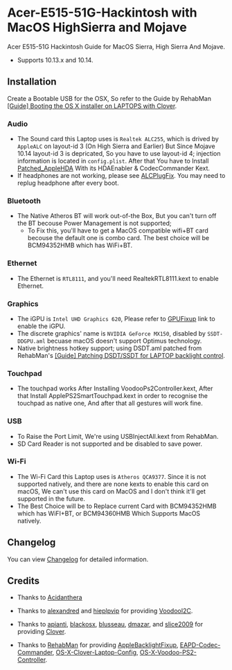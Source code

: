 # Acer-E515-51G-Hackintosh with MacOS HighSierra and Mojave
Acer E515-51G Hackintosh Guide for MacOS Sierra, High Sierra And Mojave.

* Supports 10.13.x and 10.14.


## Installation

Create a Bootable USB for the OSX, So refer to the Guide by RehabMan [[Guide] Booting the OS X installer on LAPTOPS with Clover](https://www.tonymacx86.com/el-capitan-laptop-support/148093-guide-booting-os-x-installer-laptops-clover.html).

### Audio
* The Sound card this Laptop uses is `Realtek ALC255`, which is drived by `AppleALC` on layout-id 3 (On High Sierra and Earlier) But Since Mojave 10.14 layout-id 3 is depricated, So you have to use layout-id 4; injection information is located in `config.plist`. After that You have to Install [Patched_AppleHDA](https://github.com/Siddhesh9146/Acer-E515-51G-Hackintosh/tree/master/AppleHDA_ALC225_Patched) With its HDAEnabler & CodecCommander Kext.
* If headphones are not working, please see [ALCPlugFix](https://github.com/Siddhesh9146/Acer-E515-51G-Hackintosh/tree/master/ALCPlugFix). You may need to replug headphone after every boot.

    
### Bluetooth
* The Native Atheros BT will work out-of-the Box, But you can't turn off the BT becouse Power Management is not supported;
    * To Fix this, you'll have to get a MacOS compatible wifi+BT card becouse the default one is combo card. The best choice will be BCM94352HMB which has WiFi+BT.


### Ethernet
* The Ethernet is `RTL8111`, and you'll need RealtekRTL8111.kext to enable Ethernet.

### Graphics
* The iGPU is `Intel UHD Graphics 620`, Please refer to [GPUFixup](https://github.com/Siddhesh9146/Acer-E515-51G-Hackintosh/blob/master/GPUFixup.txt) link to enable the iGPU.
* The discrete graphics' name is `NVIDIA GeForce MX150`, disabled by `SSDT-DDGPU.aml` becuase macOS doesn't support Optimus technology.
* Native brightness hotkey support; using DSDT.aml patched from RehabMan's [[Guide] Patching DSDT/SSDT for LAPTOP backlight control](https://www.tonymacx86.com/threads/guide-patching-dsdt-ssdt-for-laptop-backlight-control.152659/).

### Touchpad
* The touchpad works After Installing VoodooPs2Controller.kext, After that Install ApplePS2SmartTouchpad.kext in order to recognise the touchpad as native one, And after that all gestures will work fine.

### USB
* To Raise the Port Limit, We're using USBInjectAll.kext from RehabMan.
* SD Card Reader is not supported and be disabled to save power.

### Wi-Fi
* The Wi-Fi Card this Laptop uses is `Atheros QCA9377`. Since it is not supported natively, and there are none kexts to enable this card on macOS, We can't use this card on MacOS and I don't think it'll get supported in the future.
* The Best Choice will be to Replace current Card with BCM94352HMB which has WiFI+BT, or BCM94360HMB Which Supports MacOS natively.

## Changelog

You can view [Changelog](Changelog.md) for detailed information.



## Credits

- Thanks to [Acidanthera](https://github.com/acidanthera) 

- Thanks to [alexandred](https://github.com/alexandred) and [hieplpvip](https://github.com/hieplpvip) for providing [VoodooI2C](https://github.com/alexandred/VoodooI2C).

- Thanks to [apianti](https://sourceforge.net/u/apianti), [blackosx](https://sourceforge.net/u/blackosx), [blusseau](https://sourceforge.net/u/blusseau), [dmazar](https://sourceforge.net/u/dmazar), and [slice2009](https://sourceforge.net/u/slice2009) for providing [Clover](https://sourceforge.net/projects/cloverefiboot).

- Thanks to [RehabMan](https://github.com/RehabMan) for providing [AppleBacklightFixup](https://github.com/RehabMan/AppleBacklightFixup), [EAPD-Codec-Commander](https://github.com/RehabMan/EAPD-Codec-Commander), [OS-X-Clover-Laptop-Config](https://github.com/RehabMan/OS-X-Clover-Laptop-Config), [OS-X-Voodoo-PS2-Controller](https://github.com/RehabMan/OS-X-Voodoo-PS2-Controller).
